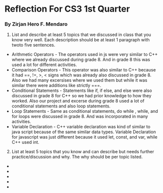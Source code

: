 # Reflection For CS3 1st Quarter
### By Zirjan Hero F. Mendaro

1. List and describe at least 5 topics that we discussed in class that you know very well. Each description should be at least 1 paragraph with twoto five sentences.
* Arithmetic Operators - The operators used in js were very similar to C++ where we already discussed during grade 8. And in grade 8 this was used a lot for different activities.
* Comparison Operators - This operator was also similar to C++ because it had ==, !=, >, < signs which was already also discussed in grade 8. Also we had many excersises where we used them but while it was similar there were additions like strictly ===.
* Conditional Statements - Statements like if, if else, and else were also discussed in grade 8 for C++ so we had prior knowledge to how they worked. Also our project and excerse during grade 8 used a lot of conditional statements and also loop statements.
* Loop Statements - Same as conditional statements, do while , while, and for loops were discussed in grade 8. And was incorporated in many activities.
* Variable Declaration - C++ variable declaration was kind of similar to java script because of the same similar data types. Variable Declaration for javascript was just different because it used let, const, and var, while C++ used int.
2. List at least 5 topics that you know and can describe but needs further practice/discussion and why.  The why should be per topic listed.  
*
*
*
*
*

